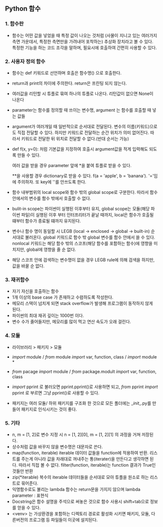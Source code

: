 ## Python 함수

### 1. 함수란

- 함수는 어떤 값을 넣었을 때 특정 값이 나오는 것처럼 (사물이 지니고 있는 여러가지 측면 가운데서, 특정한 측면만을 가려내어 포착하는) 추상화 장치라고 볼 수 있다. 특정한 기능을 하는 코드 조각을 말하며, 필요시에 호출하여 간편히 사용할 수 있다.





### 2. 사용자 정의 함수

- 함수는 def 키워드로 선언하며 호출은 함수명() 으로 호출한다.

- return과 print의 차이에 주의한다. return은 프린팅 되지 않는다.

- 여러값을 리턴할 시 튜플로 묶여 하나의 튜플로 나온다. 리턴값이 없으면 None이 나온다

- parameter는 함수를 정의할 때 쓰이는 변수명, argument 는 함수를 호출할 때 넣는 값들

- argument가 여러개일 때 일반적으로 순서대로 전달된다. 변수의 이름(키워드)으로도 직접 전달할 수 있다. 하지만 키워드로 전달하는 순간 위치가 의미 없어진다. 따라서 키워드로 전달한 뒤 위치로 전달할 수 없다.(반대 순서는 가능)

- def f(x, y=0): 처럼 기본값을 지정하여 호출시 argument값을 적게 입력해도 되도록 만들 수 있다.

  여러 값을 받을 경우 parameter 앞에 *을 붙여 튜플로 받을 수 있다.

   **을 사용할 경우 dictionary로 받을 수 있다. f(a = 'apple', b = 'banana'). '='임에 주의하자. 또 key에 ''를 안쓰도록 한다.

- 함수 내부범위의 local scope와 함수 밖의 global scope로 구분한다. 따라서 함수안에서의 변수를 함수 밖에서 호출할 수 없다.
- bulit-in scope는 파이썬이 실행된 이후부터 유지, global scope는 모듈(해당 파이썬 파일)이 실행된 이후 부터 인터프리터가 끝날 때까지, local은 함수가 호출될 떄부터 함수가 종료될 떄까지 유지된다.
- 변수나 함수 명이 동일할 시 LEGB (local -> enclosed -> global -> built-in) 순서대로 불러온다. global 키워드로 함수 밖 global 변수를 함수 안에서 쓸 수 있다. nonlocal 키워드는 해당 함수 밖의 스코프(해당 함수를 포함하는 함수)에 영향을 미치지만, global에 영향을 줄 순 없다.
- 해당 스코프 안에 검색하는 변수명이 없을 경우 LEGB rule에 의해 검색을 하지만, 값을 바꿀 순 없다.



### 3. 재귀함수

- 자기 자신을 호출하는 함수
- 1개 이상의 base case 가 존재하고 수렴하도록 작성한다.
- 메모리 스택이 넘치게 되면 stack overflow가 발생해 프로그램이 동작하지 않게 된다.
- 파이썬의 최대 재귀 깊이는 1000번 이다.
- 변수 수가 줄어들지만, 메모리를 많이 먹고 연산 속도가 오래 걸린다.



### 4. 모듈

- 라이브러리 > 패키지 > 모듈 

- *import* module / *from* module *import* var, function, class / *import* module *
- *from* pacage *import* module / *from* package.modult *import* var, function, class
- *import* pprint 로 불러오면 pprint.pprint()로 사용하면 되고, *from* pprint *import* pprint 로 부르면 그냥 pprint()로 사용할 수 있다.
- 패키지는 여러 모듈/ 하위 패키지를 구조화 한 것으로 모든 폴더에는 \__init__.py를 만들어 패키지로 인식시키는 것이 좋다.



### 5. 기타

- n, m = [1, 2]로 변수 지정 시 n = \[1, 2][0], m = \[1, 2][1] 의 과정을 거쳐 저장된다.
- 상수처럼 값을 바꾸지 않을 변수명은 대문자로 쓴다.
- map(function, iterable) iterable 데이터 값들을 function에 적용하여 반환. 리스트를 주는게 아니라 값을 차래대로 꺼내주는 통(iterater)을 만든다고 생각하면 된다. 따라서 직접 볼 수 없다. filter(function, iterable)는 function 결과가 True인 것들만 반환
- zip(*iterable) 복수의 iterable 데이터들을 순서대로 모아 튜플을 원소로 하는 리스트로 묶어준다.
- 익명함수로도 불리는 lambda 함수는 return문을 가지지 않으며 lambda parameter : 표현식
- Docstring은 함수 설명을 주석으로 써놓은 것으로 함수 사용시 shift+tab으로 정보를 얻을 수 있다.
- \<venv> 는 가상환경을 포함하는 디렉토리 경로로 활성화 시키면 패키지, 모듈, 다른버전의 프로그램 등 파일들이 이곳에 설치된다. 

